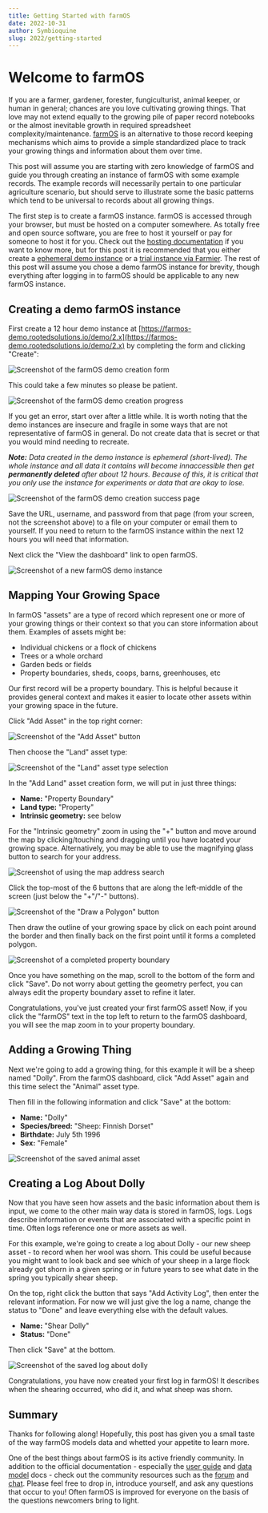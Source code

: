 ```yaml
---
title: Getting Started with farmOS
date: 2022-10-31
author: Symbioquine
slug: 2022/getting-started
---
```


# Welcome to farmOS

If you are a farmer, gardener, forester, fungiculturist, animal keeper, or human in general; chances are you love cultivating growing things. That love may not extend equally to the growing pile of paper record notebooks or the almost inevitable growth in required spreadsheet complexity/maintenance. [farmOS](https://farmos.org/) is an alternative to those record keeping mechanisms which aims to provide a simple standardized place to track your growing things and information about them over time.

This post will assume you are starting with zero knowledge of farmOS and guide you through creating an instance of farmOS with some example records. The example records will necessarily pertain to one particular agriculture scenario, but should serve to illustrate some the basic patterns which tend to be universal to records about all growing things.

The first step is to create a farmOS instance. farmOS is accessed through your browser, but must be hosted on a computer somewhere. As totally free and open source software, you are free to host it yourself or pay for someone to host it for you. Check out the [hosting documentation](https://farmos.org/hosting/) if you want to know more, but for this post it is recommended that you either create a [ephemeral demo instance](https://farmos-demo.rootedsolutions.io/demo/2.x) or a [trial instance via Farmier](https://farmier.com/signup/). The rest of this post will assume you chose a demo farmOS instance for brevity, though everything after logging in to farmOS should be applicable to any new farmOS instance.

## Creating a demo farmOS instance

First create a 12 hour demo instance at [https://farmos-demo.rootedsolutions.io/demo/2.x](https://farmos-demo.rootedsolutions.io/demo/2.x) by completing the form and clicking "Create":

![Screenshot of the farmOS demo creation form](./demo_instance_creation_form.png)

This could take a few minutes so please be patient.

![Screenshot of the farmOS demo creation progress](./demo_instance_creation_progress.png)

If you get an error, start over after a little while. It is worth noting that the demo instances are insecure and fragile in some ways that are not representative of farmOS in general. Do not create data that is secret or that you would mind needing to recreate.

***Note:** Data created in the demo instance is ephemeral (short-lived). The whole instance and all data it contains will become innaccessible then get **permanently deleted** after about 12 hours. Because of this, it is critical that you only use the instance for experiments or data that are okay to lose.*

![Screenshot of the farmOS demo creation success page](./demo_instance_success_page.png)

Save the URL, username, and password from that page (from your screen, not the screenshot above) to a file on your computer or email them to yourself. If you need to return to the farmOS instance within the next 12 hours you will need that information.

Next click the "View the dashboard" link to open farmOS.

![Screenshot of a new farmOS demo instance](./demo_instance_dashboard.png)

## Mapping Your Growing Space

In farmOS "assets" are a type of record which represent one or more of your growing things or their context so that you can store information about them. Examples of assets might be:

* Individual chickens or a flock of chickens
* Trees or a whole orchard
* Garden beds or fields
* Property boundaries, sheds, coops, barns, greenhouses, etc

Our first record will be a property boundary. This is helpful because it provides general context and makes it easier to locate other assets within your growing space in the future.

Click "Add Asset" in the top right corner:

![Screenshot of the "Add Asset" button](./add_asset_button.png)

Then choose the "Land" asset type:

![Screenshot of the "Land" asset type selection](./land_asset_type_selection.png)

In the "Add Land" asset creation form, we will put in just three things:

* **Name:** "Property Boundary"
* **Land type:** "Property"
* **Intrinsic geometry:** see below

For the "Intrinsic geometry" zoom in using the "+" button and move around the map by clicking/touching and dragging until you have located your growing space. Alternatively, you may be able to use the magnifying glass button to search for your address.

![Screenshot of using the map address search](./mapping_location_search.png)

Click the top-most of the 6 buttons that are along the left-middle of the screen (just below the "+"/"-" buttons).

![Screenshot of the "Draw a Polygon" button](./draw_a_polygon_button.png)

Then draw the outline of your growing space by click on each point around the border and then finally back on the first point until it forms a completed polygon.

![Screenshot of a completed property boundary](./property_boundary_geometry.png)

Once you have something on the map, scroll to the bottom of the form and click "Save". Do not worry about getting the geometry perfect, you can always edit the property boundary asset to refine it later.

Congratulations, you've just created your first farmOS asset! Now, if you click the "farmOS" text in the top left to return to the farmOS dashboard, you will see the map zoom in to your property boundary.

## Adding a Growing Thing

Next we're going to add a growing thing, for this example it will be a sheep named "Dolly". From the farmOS dashboard, click "Add Asset" again and this time select the "Animal" asset type.

Then fill in the following information and click "Save" at the bottom:

* **Name:** "Dolly"
* **Species/breed:** "Sheep: Finnish Dorset"
* **Birthdate:** July 5th 1996
* **Sex:** "Female"

![Screenshot of the saved animal asset](./saved_animal_asset.png)

## Creating a Log About Dolly

Now that you have seen how assets and the basic information about them is input, we come to the other main way data is stored in farmOS, logs. Logs describe information or events that are associated with a specific point in time. Often logs reference one or more assets as well.

For this example, we're going to create a log about Dolly - our new sheep asset - to record when her wool was shorn. This could be useful because you might want to look back and see which of your sheep in a large flock already got shorn in a given spring or in future years to see what date in the spring you typically shear sheep.

On the top, right click the button that says "Add Activity Log", then enter the relevant information. For now we will just give the log a name, change the status to "Done" and leave everything else with the default values.

* **Name:** "Shear Dolly"
* **Status:** "Done"

Then click "Save" at the bottom.

![Screenshot of the saved log about dolly](./shear_dolly_log_saved.png)

Congratulations, you have now created your first log in farmOS! It describes when the shearing occurred, who did it, and what sheep was shorn.

## Summary

Thanks for following along! Hopefully, this post has given you a small taste of the way farmOS models data and whetted your appetite to learn more.

One of the best things about farmOS is its active friendly community. In addition to the official documentation - especially the [user guide](https://farmos.org/guide/) and [data model](https://farmos.org/model/) docs - check out the community resources such as the [forum](https://farmos.discourse.group/) and [chat](https://riot.im/app/#/room/#farmOS:matrix.org). Please feel free to drop in, introduce yourself, and ask any questions that occur to you! Often farmOS is improved for everyone on the basis of the questions newcomers bring to light.

